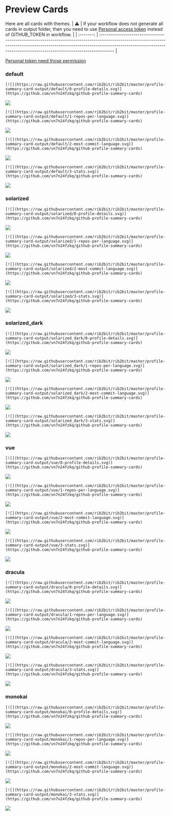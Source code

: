 
# Preview Cards

Here are all cards with themes.
| :warning: | If your workflow does not generate all cards in output folder, then you need to use [Personal access token](https://docs.github.com/en/actions/configuring-and-managing-workflows/creating-and-storing-encrypted-secrets) instead of GITHUB_TOKEN in workflow. |
| :-------: | :------------------------------------------------------------------------------------------------------------------------------------------------------------------------------------------------------------------------------------------------ |

[Personal token need those permission](https://github.com/vn7n24fzkq/github-profile-summary-cards/wiki/Personal-access-token-permissions)


### default


```
[![](https://raw.githubusercontent.com/rib2bit/rib2bit/master/profile-summary-card-output/default/0-profile-details.svg)](https://github.com/vn7n24fzkq/github-profile-summary-cards)
```
![](https://raw.githubusercontent.com/rib2bit/rib2bit/master/profile-summary-card-output/default/0-profile-details.svg)


```
[![](https://raw.githubusercontent.com/rib2bit/rib2bit/master/profile-summary-card-output/default/1-repos-per-language.svg)](https://github.com/vn7n24fzkq/github-profile-summary-cards)
```
![](https://raw.githubusercontent.com/rib2bit/rib2bit/master/profile-summary-card-output/default/1-repos-per-language.svg)


```
[![](https://raw.githubusercontent.com/rib2bit/rib2bit/master/profile-summary-card-output/default/2-most-commit-language.svg)](https://github.com/vn7n24fzkq/github-profile-summary-cards)
```
![](https://raw.githubusercontent.com/rib2bit/rib2bit/master/profile-summary-card-output/default/2-most-commit-language.svg)


```
[![](https://raw.githubusercontent.com/rib2bit/rib2bit/master/profile-summary-card-output/default/3-stats.svg)](https://github.com/vn7n24fzkq/github-profile-summary-cards)
```
![](https://raw.githubusercontent.com/rib2bit/rib2bit/master/profile-summary-card-output/default/3-stats.svg)


### solarized


```
[![](https://raw.githubusercontent.com/rib2bit/rib2bit/master/profile-summary-card-output/solarized/0-profile-details.svg)](https://github.com/vn7n24fzkq/github-profile-summary-cards)
```
![](https://raw.githubusercontent.com/rib2bit/rib2bit/master/profile-summary-card-output/solarized/0-profile-details.svg)


```
[![](https://raw.githubusercontent.com/rib2bit/rib2bit/master/profile-summary-card-output/solarized/1-repos-per-language.svg)](https://github.com/vn7n24fzkq/github-profile-summary-cards)
```
![](https://raw.githubusercontent.com/rib2bit/rib2bit/master/profile-summary-card-output/solarized/1-repos-per-language.svg)


```
[![](https://raw.githubusercontent.com/rib2bit/rib2bit/master/profile-summary-card-output/solarized/2-most-commit-language.svg)](https://github.com/vn7n24fzkq/github-profile-summary-cards)
```
![](https://raw.githubusercontent.com/rib2bit/rib2bit/master/profile-summary-card-output/solarized/2-most-commit-language.svg)


```
[![](https://raw.githubusercontent.com/rib2bit/rib2bit/master/profile-summary-card-output/solarized/3-stats.svg)](https://github.com/vn7n24fzkq/github-profile-summary-cards)
```
![](https://raw.githubusercontent.com/rib2bit/rib2bit/master/profile-summary-card-output/solarized/3-stats.svg)


### solarized_dark


```
[![](https://raw.githubusercontent.com/rib2bit/rib2bit/master/profile-summary-card-output/solarized_dark/0-profile-details.svg)](https://github.com/vn7n24fzkq/github-profile-summary-cards)
```
![](https://raw.githubusercontent.com/rib2bit/rib2bit/master/profile-summary-card-output/solarized_dark/0-profile-details.svg)


```
[![](https://raw.githubusercontent.com/rib2bit/rib2bit/master/profile-summary-card-output/solarized_dark/1-repos-per-language.svg)](https://github.com/vn7n24fzkq/github-profile-summary-cards)
```
![](https://raw.githubusercontent.com/rib2bit/rib2bit/master/profile-summary-card-output/solarized_dark/1-repos-per-language.svg)


```
[![](https://raw.githubusercontent.com/rib2bit/rib2bit/master/profile-summary-card-output/solarized_dark/2-most-commit-language.svg)](https://github.com/vn7n24fzkq/github-profile-summary-cards)
```
![](https://raw.githubusercontent.com/rib2bit/rib2bit/master/profile-summary-card-output/solarized_dark/2-most-commit-language.svg)


```
[![](https://raw.githubusercontent.com/rib2bit/rib2bit/master/profile-summary-card-output/solarized_dark/3-stats.svg)](https://github.com/vn7n24fzkq/github-profile-summary-cards)
```
![](https://raw.githubusercontent.com/rib2bit/rib2bit/master/profile-summary-card-output/solarized_dark/3-stats.svg)


### vue


```
[![](https://raw.githubusercontent.com/rib2bit/rib2bit/master/profile-summary-card-output/vue/0-profile-details.svg)](https://github.com/vn7n24fzkq/github-profile-summary-cards)
```
![](https://raw.githubusercontent.com/rib2bit/rib2bit/master/profile-summary-card-output/vue/0-profile-details.svg)


```
[![](https://raw.githubusercontent.com/rib2bit/rib2bit/master/profile-summary-card-output/vue/1-repos-per-language.svg)](https://github.com/vn7n24fzkq/github-profile-summary-cards)
```
![](https://raw.githubusercontent.com/rib2bit/rib2bit/master/profile-summary-card-output/vue/1-repos-per-language.svg)


```
[![](https://raw.githubusercontent.com/rib2bit/rib2bit/master/profile-summary-card-output/vue/2-most-commit-language.svg)](https://github.com/vn7n24fzkq/github-profile-summary-cards)
```
![](https://raw.githubusercontent.com/rib2bit/rib2bit/master/profile-summary-card-output/vue/2-most-commit-language.svg)


```
[![](https://raw.githubusercontent.com/rib2bit/rib2bit/master/profile-summary-card-output/vue/3-stats.svg)](https://github.com/vn7n24fzkq/github-profile-summary-cards)
```
![](https://raw.githubusercontent.com/rib2bit/rib2bit/master/profile-summary-card-output/vue/3-stats.svg)


### dracula


```
[![](https://raw.githubusercontent.com/rib2bit/rib2bit/master/profile-summary-card-output/dracula/0-profile-details.svg)](https://github.com/vn7n24fzkq/github-profile-summary-cards)
```
![](https://raw.githubusercontent.com/rib2bit/rib2bit/master/profile-summary-card-output/dracula/0-profile-details.svg)


```
[![](https://raw.githubusercontent.com/rib2bit/rib2bit/master/profile-summary-card-output/dracula/1-repos-per-language.svg)](https://github.com/vn7n24fzkq/github-profile-summary-cards)
```
![](https://raw.githubusercontent.com/rib2bit/rib2bit/master/profile-summary-card-output/dracula/1-repos-per-language.svg)


```
[![](https://raw.githubusercontent.com/rib2bit/rib2bit/master/profile-summary-card-output/dracula/2-most-commit-language.svg)](https://github.com/vn7n24fzkq/github-profile-summary-cards)
```
![](https://raw.githubusercontent.com/rib2bit/rib2bit/master/profile-summary-card-output/dracula/2-most-commit-language.svg)


```
[![](https://raw.githubusercontent.com/rib2bit/rib2bit/master/profile-summary-card-output/dracula/3-stats.svg)](https://github.com/vn7n24fzkq/github-profile-summary-cards)
```
![](https://raw.githubusercontent.com/rib2bit/rib2bit/master/profile-summary-card-output/dracula/3-stats.svg)


### monokai


```
[![](https://raw.githubusercontent.com/rib2bit/rib2bit/master/profile-summary-card-output/monokai/0-profile-details.svg)](https://github.com/vn7n24fzkq/github-profile-summary-cards)
```
![](https://raw.githubusercontent.com/rib2bit/rib2bit/master/profile-summary-card-output/monokai/0-profile-details.svg)


```
[![](https://raw.githubusercontent.com/rib2bit/rib2bit/master/profile-summary-card-output/monokai/1-repos-per-language.svg)](https://github.com/vn7n24fzkq/github-profile-summary-cards)
```
![](https://raw.githubusercontent.com/rib2bit/rib2bit/master/profile-summary-card-output/monokai/1-repos-per-language.svg)


```
[![](https://raw.githubusercontent.com/rib2bit/rib2bit/master/profile-summary-card-output/monokai/2-most-commit-language.svg)](https://github.com/vn7n24fzkq/github-profile-summary-cards)
```
![](https://raw.githubusercontent.com/rib2bit/rib2bit/master/profile-summary-card-output/monokai/2-most-commit-language.svg)


```
[![](https://raw.githubusercontent.com/rib2bit/rib2bit/master/profile-summary-card-output/monokai/3-stats.svg)](https://github.com/vn7n24fzkq/github-profile-summary-cards)
```
![](https://raw.githubusercontent.com/rib2bit/rib2bit/master/profile-summary-card-output/monokai/3-stats.svg)

